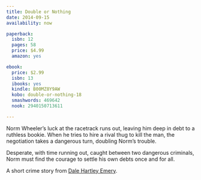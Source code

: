 ```yaml
---
title: Double or Nothing
date: 2014-09-15
availability: now

paperback:
  isbn: 12
  pages: 58
  price: $4.99
  amazon: yes

ebook:
  price: $2.99
  isbn: 13
  ibooks: yes
  kindle: B00MZ8Y9AW
  kobo: double-or-nothing-18
  smashwords: 469642
  nook: 2940150713611

---
```


Norm Wheeler’s luck at the racetrack runs out,
leaving him deep in debt to a ruthless bookie.
When he tries to hire a rival thug to kill the man,
the negotiation takes a dangerous turn,
doubling Norm’s trouble.

Desperate,
with time running out,
caught between two dangerous criminals,
Norm must find the courage to settle his own debts once and for all.

A short crime story
from [Dale Hartley Emery](http://dalehartleyemery.com/).
